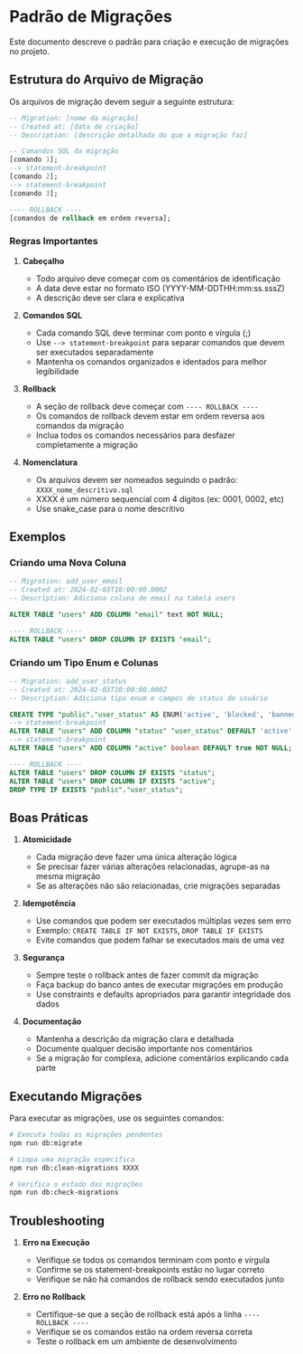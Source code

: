 # Padrão de Migrações

Este documento descreve o padrão para criação e execução de migrações no projeto.

## Estrutura do Arquivo de Migração

Os arquivos de migração devem seguir a seguinte estrutura:

```sql
-- Migration: [nome da migração]
-- Created at: [data de criação]
-- Description: [descrição detalhada do que a migração faz]

-- Comandos SQL da migração
[comando 1];
--> statement-breakpoint
[comando 2];
--> statement-breakpoint
[comando 3];

---- ROLLBACK ----
[comandos de rollback em ordem reversa];
```

### Regras Importantes

1. **Cabeçalho**
   - Todo arquivo deve começar com os comentários de identificação
   - A data deve estar no formato ISO (YYYY-MM-DDTHH:mm:ss.sssZ)
   - A descrição deve ser clara e explicativa

2. **Comandos SQL**
   - Cada comando SQL deve terminar com ponto e vírgula (;)
   - Use `--> statement-breakpoint` para separar comandos que devem ser executados separadamente
   - Mantenha os comandos organizados e identados para melhor legibilidade

3. **Rollback**
   - A seção de rollback deve começar com `---- ROLLBACK ----`
   - Os comandos de rollback devem estar em ordem reversa aos comandos da migração
   - Inclua todos os comandos necessários para desfazer completamente a migração

4. **Nomenclatura**
   - Os arquivos devem ser nomeados seguindo o padrão: `XXXX_nome_descritivo.sql`
   - XXXX é um número sequencial com 4 dígitos (ex: 0001, 0002, etc)
   - Use snake_case para o nome descritivo

## Exemplos

### Criando uma Nova Coluna
```sql
-- Migration: add_user_email
-- Created at: 2024-02-03T10:00:00.000Z
-- Description: Adiciona coluna de email na tabela users

ALTER TABLE "users" ADD COLUMN "email" text NOT NULL;

---- ROLLBACK ----
ALTER TABLE "users" DROP COLUMN IF EXISTS "email";
```

### Criando um Tipo Enum e Colunas
```sql
-- Migration: add_user_status
-- Created at: 2024-02-03T10:00:00.000Z
-- Description: Adiciona tipo enum e campos de status do usuário

CREATE TYPE "public"."user_status" AS ENUM('active', 'blocked', 'banned', 'deleted');
--> statement-breakpoint
ALTER TABLE "users" ADD COLUMN "status" "user_status" DEFAULT 'active' NOT NULL;
--> statement-breakpoint
ALTER TABLE "users" ADD COLUMN "active" boolean DEFAULT true NOT NULL;

---- ROLLBACK ----
ALTER TABLE "users" DROP COLUMN IF EXISTS "status";
ALTER TABLE "users" DROP COLUMN IF EXISTS "active";
DROP TYPE IF EXISTS "public"."user_status";
```

## Boas Práticas

1. **Atomicidade**
   - Cada migração deve fazer uma única alteração lógica
   - Se precisar fazer várias alterações relacionadas, agrupe-as na mesma migração
   - Se as alterações não são relacionadas, crie migrações separadas

2. **Idempotência**
   - Use comandos que podem ser executados múltiplas vezes sem erro
   - Exemplo: `CREATE TABLE IF NOT EXISTS`, `DROP TABLE IF EXISTS`
   - Evite comandos que podem falhar se executados mais de uma vez

3. **Segurança**
   - Sempre teste o rollback antes de fazer commit da migração
   - Faça backup do banco antes de executar migrações em produção
   - Use constraints e defaults apropriados para garantir integridade dos dados

4. **Documentação**
   - Mantenha a descrição da migração clara e detalhada
   - Documente qualquer decisão importante nos comentários
   - Se a migração for complexa, adicione comentários explicando cada parte

## Executando Migrações

Para executar as migrações, use os seguintes comandos:

```bash
# Executa todas as migrações pendentes
npm run db:migrate

# Limpa uma migração específica
npm run db:clean-migrations XXXX

# Verifica o estado das migrações
npm run db:check-migrations
```

## Troubleshooting

1. **Erro na Execução**
   - Verifique se todos os comandos terminam com ponto e vírgula
   - Confirme se os statement-breakpoints estão no lugar correto
   - Verifique se não há comandos de rollback sendo executados junto

2. **Erro no Rollback**
   - Certifique-se que a seção de rollback está após a linha `---- ROLLBACK ----`
   - Verifique se os comandos estão na ordem reversa correta
   - Teste o rollback em um ambiente de desenvolvimento 